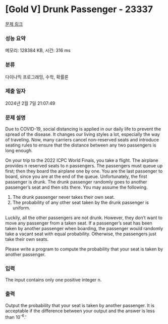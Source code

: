 # [Gold V] Drunk Passenger - 23337 

[문제 링크](https://www.acmicpc.net/problem/23337) 

### 성능 요약

메모리: 128384 KB, 시간: 316 ms

### 분류

다이나믹 프로그래밍, 수학, 확률론

### 제출 일자

2024년 2월 7일 21:07:49

### 문제 설명

<p>Due to COVID-19, social distancing is applied in our daily life to prevent the spread of the disease. It changes our living styles a lot, especially the way of traveling. Now, many carriers cancel non-reserved seats and introduce seating rules to ensure that the distance between any two passengers is long enough.</p>

<p>On your trip to the 2022 ICPC World Finals, you take a flight. The airplane provides n reserved seats to n passengers. The passengers must queue up first; then they board the airplane one by one. You are the last passenger to board, since you are at the end of the queue. Unfortunately, the first passenger is drunk. The drunk passenger randomly goes to another passenger’s seat and then sits there. You may assume the following.</p>

<ol>
	<li>The drunk passenger never takes their own seat.</li>
	<li>The probability of any other seat taken by the drunk passenger is uniform.</li>
</ol>

<p>Luckily, all the other passengers are not drunk. However, they don’t want to move any passenger from a taken seat. If a passenger’s seat has been taken by another passenger when boarding, the passenger would randomly take a vacant seat with equal probability. Otherwise, the passengers just take their own seats.</p>

<p>Please write a program to compute the probability that your seat is taken by another passenger.</p>

### 입력 

 <p>The input contains only one positive integer n.</p>

### 출력 

 <p>Output the probability that your seat is taken by another passenger. It is acceptable if the difference between your output and the answer is less than 10<sup>-6</sup>.'</p>


